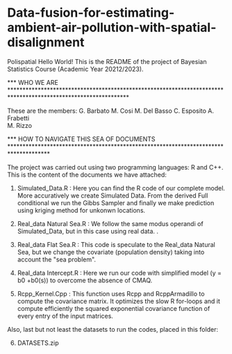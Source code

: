 # Data-fusion-for-estimating-ambient-air-pollution-with-spatial-disalignment
Polispatial
Hello World! 
This is the README of the  project of Bayesian Statistics Course (Academic Year 20212/2023).



*** WHO WE ARE ***************************************************************************************************************

  These are the members:
  G. Barbato
  M. Cosi
  M. Del Basso
  C. Esposito
  A. Frabetti        
  M. Rizzo        


*** HOW TO NAVIGATE THIS SEA OF DOCUMENTS *************************************************************************************

  The project was carried out using two programming languages: R and C++.
  This is the content of the documents we have attached:

  1) Simulated_Data.R         : Here you can find the R code of our complete model. More accuratively we create Simulated Data. 
                              From the derived Full conditional we run the Gibbs Sampler and finally we make prediction using kriging method for unkonwn locations.
            
  2) Real_data Natural Sea.R  : We follow the same modus operandi of Simulated_Data, but in this case using real data.
. 

  3) Real_data Flat Sea.R     : This code is speculate to the Real_data Natural Sea, but we change the covariate (population density) 
                              taking into account the "sea problem".
		    
  4) Real_data Intercept.R    : Here we run our code with simplified model (y = b0 +b0(s)) to overcome the absence of CMAQ.
  
  5) Rcpp_Kernel.Cpp          : This function uses Rcpp and RcppArmadillo to compute the covariance matrix. 
                              It optimizes the slow R for-loops and it compute efficiently the squared exponential covariance 
                              function of every entry of the input matrices. 
  
  
  Also, last but not least the datasets to run the codes, placed in this folder: 

  6) DATASETS.zip

